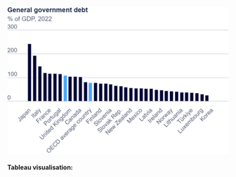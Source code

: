 ![Govt debt ratio](viz-gen-govt-debt.png)

<h4>Tableau visualisation: </h3>
<script type='module' src='https://us-east-1.online.tableau.com/javascripts/api/tableau.embedding.3.latest.min.js'></script>
<tableau-viz id='tableau-viz' src='https://us-east-1.online.tableau.com/t/pratyusj-7f79686ba2/views/govtdebt/GovtdebtasapercentageofGDP' width='1536' height='690' hide-tabs toolbar='bottom' ></tableau-viz>
